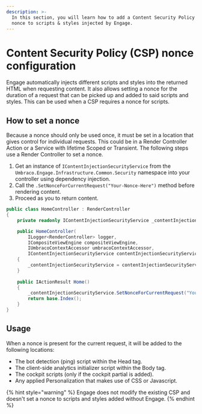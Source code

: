 ```yaml
---
description: >-
  In this section, you will learn how to add a Content Security Policy (CSP)
  nonce to scripts & styles injected by Engage.
---
```


# Content Security Policy (CSP) nonce configuration

Engage automatically injects different scripts and styles into the returned HTML when requesting content. It also allows setting a nonce for the duration of a request that can be picked up and added to said scripts and styles. This can be used when a CSP requires a nonce for scripts.

## How to set a nonce

Because a nonce should only be used once, it must be set in a location that gives control for individual requests. This could be in a Render Controller Action or a Service with lifetime Scoped or Transient. The following steps use a Render Controller to set a nonce.

1. Get an instance of `IContentInjectionSecurityService` from the `Umbraco.Engage.Infrastructure.Common.Security` namespace into your controller using dependency injection.
2. Call the `.SetNonceForCurrentRequest("Your-Nonce-Here")` method before rendering content.
3. Proceed as you to return content.

```csharp
public class HomeController : RenderController
{
    private readonly IContentInjectionSecurityService _contentInjectionSecurityService;

    public HomeController(
        ILogger<RenderController> logger,
        ICompositeViewEngine compositeViewEngine,
        IUmbracoContextAccessor umbracoContextAccessor,
        IContentInjectionSecurityService contentInjectionSecurityService) : base(logger, compositeViewEngine, umbracoContextAccessor)
    {
        _contentInjectionSecurityService = contentInjectionSecurityService;
    }
    
    public IActionResult Home()
    {
        _contentInjectionSecurityService.SetNonceForCurrentRequest("Your-Nonce-Here");
        return base.Index();
    }
}
```

## Usage

When a nonce is present for the current request, it will be added to the following locations:

* The bot detection (ping) script within the Head tag.
* The client-side analytics initializer script within the Body tag.
* The cockpit scripts (only if the cockpit partial is added).
* Any applied Personalization that makes use of CSS or Javascript.

{% hint style="warning" %}
Engage does not modify the existing CSP and doesn't set a nonce to scripts and styles added without Engage.
{% endhint %}
